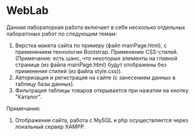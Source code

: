 # WebLab
 
Данная лабораторная работа включает в себя несколько отдельных лаборатоных работ по следующим темам:
1. Верстка макета сайта по примеру (файл mainPage.html), c применением технологии Bootstrap. Применение CSS-стилей. (Примечание: есть шанс, что некоторые элементы на главной странице (из файла mainPage.html) будут отображены без применения стилей (из файла style.css)).
2. Авторизация и регистрация на сайте (с занесением данных в таблицу базы данных).
3. Фильтрация таблицы товаров открывается при нажатии на кнопку "Каталог".

Примечания:
1. Отображение сайта, работа с MySQL и php осуществляется через локальный сервер XAMPP.
